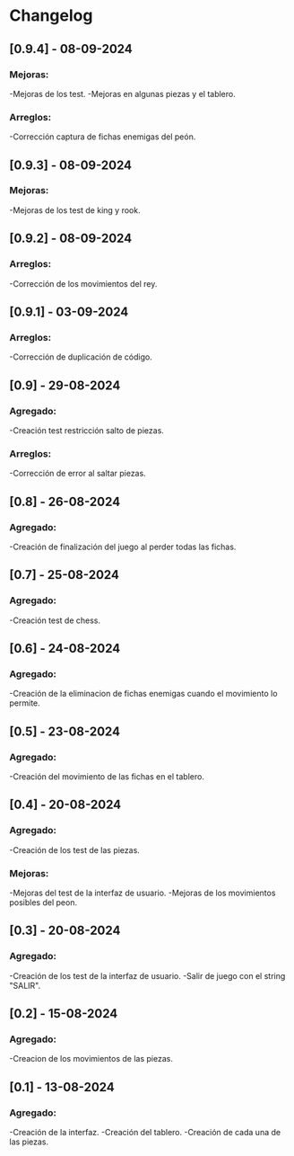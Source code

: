 # Changelog

## [0.9.4] - 08-09-2024

### Mejoras:
-Mejoras de los test.
-Mejoras en algunas piezas y el tablero.

### Arreglos:
-Corrección captura de fichas enemigas del peón.

## [0.9.3] - 08-09-2024

### Mejoras:
-Mejoras de los test de king y rook.

## [0.9.2] - 08-09-2024

### Arreglos:
-Corrección de los movimientos del rey.

## [0.9.1] - 03-09-2024

### Arreglos:
-Corrección de duplicación de código. 

## [0.9] - 29-08-2024

### Agregado:
-Creación test restricción salto de piezas.

### Arreglos: 
-Corrección de error al saltar piezas.

## [0.8] - 26-08-2024

### Agregado:
-Creación de finalización del juego al perder todas las fichas.

## [0.7] - 25-08-2024

### Agregado:
-Creación test de chess.

## [0.6] - 24-08-2024

### Agregado:
-Creación de la eliminacion de fichas enemigas cuando el movimiento lo permite.

## [0.5] - 23-08-2024

### Agregado:
-Creación del movimiento de las fichas en el tablero.

## [0.4] - 20-08-2024

### Agregado:
-Creación de los test de las piezas.

### Mejoras:
-Mejoras del test de la interfaz de usuario.
-Mejoras de los movimientos posibles del peon.

## [0.3] - 20-08-2024

### Agregado:
-Creación de los test de la interfaz de usuario.
-Salir de juego con el string "SALIR".

## [0.2] - 15-08-2024

### Agregado:
-Creacion de los movimientos de las piezas.

## [0.1] - 13-08-2024

### Agregado:
-Creación de la interfaz.
-Creación del tablero.
-Creación de cada una de las piezas.
